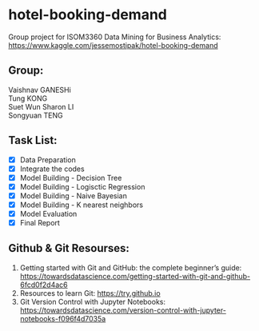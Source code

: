 # hotel-booking-demand
Group project for ISOM3360 Data Mining for Business Analytics:  
  https://www.kaggle.com/jessemostipak/hotel-booking-demand

## Group:  
 Vaishnav GANESHi  
 Tung KONG  
 Suet Wun Sharon LI  
 Songyuan TENG

## Task List:  
- [x] Data Preparation
- [x] Integrate the codes
- [x] Model Building - Decision Tree
- [x] Model Building - Logisctic Regression
- [x] Model Building - Naive Bayesian
- [x] Model Building - K nearest neighbors
- [x] Model Evaluation
- [x] Final Report

## Github & Git Resourses:
1. Getting started with Git and GitHub: the complete beginner’s guide: https://towardsdatascience.com/getting-started-with-git-and-github-6fcd0f2d4ac6  
2. Resources to learn Git: https://try.github.io  
3. Git Version Control with Jupyter Notebooks: https://towardsdatascience.com/version-control-with-jupyter-notebooks-f096f4d7035a
